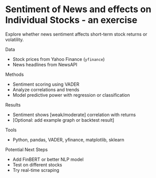 # Sentiment of News and effects on Individual Stocks - an exercise

Explore whether news sentiment affects short-term stock returns or volatility.

Data
- Stock prices from Yahoo Finance (`yfinance`)
- News headlines from NewsAPI

Methods
- Sentiment scoring using VADER
- Analyze correlations and trends
- Model predictive power with regression or classification

Results
- Sentiment shows [weak/moderate] correlation with returns
- [Optional: add example graph or backtest result]

Tools
- Python, pandas, VADER, yfinance, matplotlib, sklearn

Potential Next Steps
- Add FinBERT or better NLP model
- Test on different stocks
- Try real-time scraping
